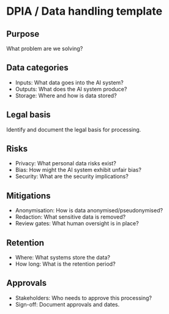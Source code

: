 # DPIA / Data handling template

## Purpose
What problem are we solving?

## Data categories
- Inputs: What data goes into the AI system?
- Outputs: What does the AI system produce?
- Storage: Where and how is data stored?

## Legal basis
Identify and document the legal basis for processing.

## Risks
- Privacy: What personal data risks exist?
- Bias: How might the AI system exhibit unfair bias?
- Security: What are the security implications?

## Mitigations
- Anonymisation: How is data anonymised/pseudonymised?
- Redaction: What sensitive data is removed?
- Review gates: What human oversight is in place?

## Retention
- Where: What systems store the data?
- How long: What is the retention period?

## Approvals
- Stakeholders: Who needs to approve this processing?
- Sign-off: Document approvals and dates.